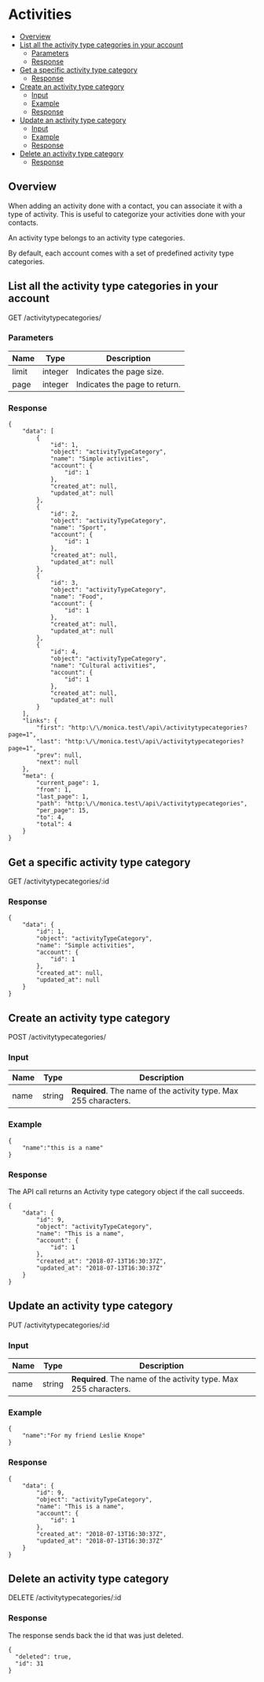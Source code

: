 # Activities

<!-- TOC -->

- [Overview](#overview)
- [List all the activity type categories in your account](#list-all-the-activity-type-categories-in-your-account)
    - [Parameters](#parameters)
    - [Response](#response)
- [Get a specific activity type category](#get-a-specific-activity-type-category)
    - [Response](#response-1)
- [Create an activity type category](#create-an-activity-type-category)
    - [Input](#input)
    - [Example](#example)
    - [Response](#response-2)
- [Update an activity type category](#update-an-activity-type-category)
    - [Input](#input-1)
    - [Example](#example-1)
    - [Response](#response-3)
- [Delete an activity type category](#delete-an-activity-type-category)
    - [Response](#response-4)

<!-- /TOC -->

<a id="markdown-overview" name="overview"></a>
## Overview

When adding an activity done with a contact, you can associate it with a type of activity. This is useful to categorize your activities done with your contacts.

An activity type belongs to an activity type categories.

By default, each account comes with a set of predefined activity type categories.

<a id="markdown-list-all-the-activity-type-categories-in-your-account" name="list-all-the-activity-type-categories-in-your-account"></a>
## List all the activity type categories in your account

<span class="url">
  GET /activitytypecategories/
</span>

<a id="markdown-parameters" name="parameters"></a>
### Parameters

| Name | Type | Description |
| ---- | ----------- | ----------- |
| limit | integer | Indicates the page size. |
| page | integer | Indicates the page to return. |

<a id="markdown-response" name="response"></a>
### Response

<pre><code class="json">{
	"data": [
		{
			"id": 1,
			"object": "activityTypeCategory",
			"name": "Simple activities",
			"account": {
				"id": 1
			},
			"created_at": null,
			"updated_at": null
		},
		{
			"id": 2,
			"object": "activityTypeCategory",
			"name": "Sport",
			"account": {
				"id": 1
			},
			"created_at": null,
			"updated_at": null
		},
		{
			"id": 3,
			"object": "activityTypeCategory",
			"name": "Food",
			"account": {
				"id": 1
			},
			"created_at": null,
			"updated_at": null
		},
		{
			"id": 4,
			"object": "activityTypeCategory",
			"name": "Cultural activities",
			"account": {
				"id": 1
			},
			"created_at": null,
			"updated_at": null
		}
	],
	"links": {
		"first": "http:\/\/monica.test\/api\/activitytypecategories?page=1",
		"last": "http:\/\/monica.test\/api\/activitytypecategories?page=1",
		"prev": null,
		"next": null
	},
	"meta": {
		"current_page": 1,
		"from": 1,
		"last_page": 1,
		"path": "http:\/\/monica.test\/api\/activitytypecategories",
		"per_page": 15,
		"to": 4,
		"total": 4
	}
}</code></pre>

<a id="markdown-get-a-specific-activity-type-category" name="get-a-specific-activity-type-category"></a>
## Get a specific activity type category

<span class="url">
  GET /activitytypecategories/:id
</span>

<a id="markdown-response-1" name="response-1"></a>
### Response

<pre><code class="json">{
	"data": {
		"id": 1,
		"object": "activityTypeCategory",
		"name": "Simple activities",
		"account": {
			"id": 1
		},
		"created_at": null,
		"updated_at": null
	}
}</code></pre>

<a id="markdown-create-an-activity-type-category" name="create-an-activity-type-category"></a>
## Create an activity type category

<span class="url">
  POST /activitytypecategories/
</span>

<a id="markdown-input" name="input"></a>
### Input

| Name | Type | Description |
| ---- | ----------- | ----------- |
| name | string | <strong>Required</strong>. The name of the activity type. Max 255 characters. |

<a id="markdown-example" name="example"></a>
### Example

<pre><code class="json">{
	"name":"this is a name"
}</code></pre>

<a id="markdown-response-2" name="response-2"></a>
### Response

The API call returns an Activity type category object if the call succeeds.

<pre><code class="json">{
	"data": {
		"id": 9,
		"object": "activityTypeCategory",
		"name": "This is a name",
		"account": {
			"id": 1
		},
		"created_at": "2018-07-13T16:30:37Z",
		"updated_at": "2018-07-13T16:30:37Z"
	}
}</code></pre>

<a id="markdown-update-an-activity-type-category" name="update-an-activity-type-category"></a>
## Update an activity type category

<span class="url">
  PUT /activitytypecategories/:id
</span>

<a id="markdown-input-1" name="input-1"></a>
### Input

| Name | Type | Description |
| ---- | ----------- | ----------- |
| name | string | <strong>Required</strong>. The name of the activity type. Max 255 characters. |

<a id="markdown-example-1" name="example-1"></a>
### Example

<pre><code class="json">{
	"name":"For my friend Leslie Knope"
}</code></pre>

<a id="markdown-response-3" name="response-3"></a>
### Response

<pre><code class="json">{
	"data": {
		"id": 9,
		"object": "activityTypeCategory",
		"name": "This is a name",
		"account": {
			"id": 1
		},
		"created_at": "2018-07-13T16:30:37Z",
		"updated_at": "2018-07-13T16:30:37Z"
	}
}</code></pre>

<a id="markdown-delete-an-activity-type-category" name="delete-an-activity-type-category"></a>
## Delete an activity type category

<span class="url">
  DELETE /activitytypecategories/:id
</span>

<a id="markdown-response-4" name="response-4"></a>
### Response

The response sends back the id that was just deleted.

<pre><code class="json">{
  "deleted": true,
  "id": 31
}</code></pre>